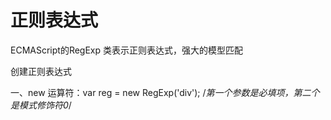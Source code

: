 # 正则表达式
                                                                                                                                                                                                                                              
ECMAScript的RegExp 类表示正则表达式，强大的模型匹配

创建正则表达式

一、new 运算符：var reg = new RegExp('div');  /*第一个参数是必填项，第二个是模式修饰符0*/

